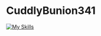 # CuddlyBunion341

[![My Skills](https://skillicons.dev/icons?i=apple,arch,astro,atom,bash,bevy,bitbucket,blender,bootstrap,bun,css,devto,discord,git,github,githubactions,graphql,heroku,html,java,js,jest,jquery,latex,less,linkedin,linux,lua,md,mysql,neovim,nix,nodejs,notion,npm,obsidian,p5js,php,postgres,postman,rails,react,redis,regex,ruby,rust,sass,spring,sqlite,stackoverflow,selenium,sentry,tailwind,threejs,ts,vim,vite,vitest,vscode,vue,wasm,workers,&perline=10)](https://skillicons.dev)
